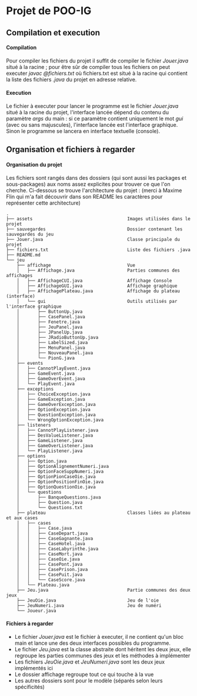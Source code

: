 # Projet de POO-IG

## Compilation et execution
#### Compilation
Pour compiler les fichiers du projet il suffit de compiler le fichier *Jouer.java* situé à la racine ; pour être sûr de compiler tous les fichiers on peut executer *javac @fichiers.txt* où fichiers.txt est situé à la racine qui contient la liste des fichiers *.java* du projet en adresse relative.

#### Execution
Le fichier à executer pour lancer le programme est le fichier *Jouer.java* situé à la racine du projet, l'interface lancée dépend du contenu du paramètre *args* du main : si ce paramètre contient uniquement le mot *gui* (avec ou sans majuscules), l'interface lancée est l'interface graphique. Sinon le programme se lancera en interface textuelle (console).

## Organisation et fichiers à regarder
#### Organisation du projet
Les fichiers sont rangés dans des dossiers (qui sont aussi les packages et sous-packages) aux noms assez explicites pour trouver ce que l'on cherche.
Ci-dessous se trouve l'architecture du projet :
(merci à Maxime Flin qui m'a fait découvrir dans son README les caractères pour représenter cette architecture)

```
.
├── assets                                    Images utilisées dans le projet
├── sauvegardes                               Dossier contenant les sauvegardes du jeu
├── Jouer.java                                Classe principale du projet
├── fichiers.txt                              Liste des fichiers .java
├── README.md
└── jeu
    ├── affichage                             Vue     
    │   ├── Affichage.java                    Parties communes des affichages
    │   ├── AffichageCUI.java                 Affichage Console
    │   ├── AffichageGUI.java                 Affichage graphique
    │   ├── AffichagePlateau.java             Affichage du plateau (interface)
    │   └── gui                               Outils utilisés par l'interface graphique
    │   	├── ButtonUp.java
    │   	├── CasePanel.java
    │   	├── Fenetre.java
    │   	├── JeuPanel.java
    │   	├── JPanelUp.java
    │   	├── JRadioButtonUp.java
    │   	├── LabelSized.java
    │   	├── MenuPanel.java
    │   	├── NouveauPanel.java
    │   	└── PionG.java
    ├── events                                
    │   ├── CannotPlayEvent.java
    │   ├── GameEvent.java
    │   ├── GameOverEvent.java
    │   └── PlayEvent.java
    ├── exceptions
    │   ├── ChoiceException.java
    │   ├── GameException.java
    │   ├── GameOverException.java
    │   ├── OptionException.java
    │   ├── QuestionException.java
    │   └── WrongOptionException.java
    ├── listeners
    │   ├── CannotPlayListener.java
    │   ├── DesValueListener.java
    │   ├── GameListener.java
    │   ├── GameOverListener.java
    │   └── PlayListener.java
    ├── options                                  
    │   ├── Option.java
    │   ├── OptionAlignementNumeri.java
    │   ├── OptionFaceSuppNumeri.java
    │   ├── OptionPionCaseOie.java
    │   ├── OptionPositionFinOie.java
    │   ├── OptionQuestionOie.java
    │   └── questions
    │   	├── BanqueQuestions.java
    │   	├── Question.java
    │   	└── Questions.txt
    ├── plateau                               Classes liées au plateau et aux cases 
    │   ├── cases
    │   │	├── Case.java
    │   │	├── CaseDepart.java
    │   │	├── CaseGagnante.java
    │   │	├── CaseHotel.java
    │   │	├── CaseLabyrinthe.java
    │   │	├── CaseMort.java
    │   │	├── CaseOie.java
    │   │	├── CasePont.java
    │   │	├── CasePrison.java
    │   │	├── CasePuit.java
    │   │	└── CaseScore.java
    │   └── Plateau.java
    ├── Jeu.java                              Partie communes des deux jeux
    ├── JeuOie.java                           Jeu de l'oie           
    ├── JeuNumeri.java                        Jeu de numéri              
    └── Joueur.java                                  
```

#### Fichiers à regarder
- Le fichier *Jouer.java* est le fichier à executer, il ne contient qu'un bloc main et lance une des deux interfaces possibles du programme.
- Le fichier *Jeu.java* est la classe abstraite dont héritent les deux jeux, elle regroupe les parties communes des jeux et les méthodes à implémenter
- Les fichiers *JeuOie.java* et *JeuNumeri.java* sont les deux jeux implémentés ici
- Le dossier affichage regroupe tout ce qui touche à la vue
- Les autres dossiers sont pour le modèle (séparés selon leurs spécificités)
